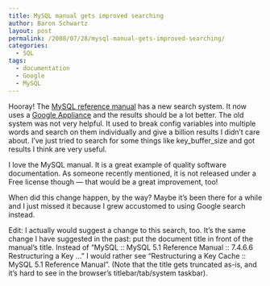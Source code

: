 ```yaml
---
title: MySQL manual gets improved searching
author: Baron Schwartz
layout: post
permalink: /2008/07/28/mysql-manual-gets-improved-searching/
categories:
  - SQL
tags:
  - documentation
  - Google
  - MySQL
---
```

Hooray! The [MySQL reference manual][1] has a new search system. It now uses a [Google Appliance][2] and the results should be a lot better. The old system was not very helpful. It used to break config variables into multiple words and search on them individually and give a billion results I didn&#8217;t care about. I&#8217;ve just tried to search for some things like key\_buffer\_size and got results I think are very useful.

I love the MySQL manual. It is a great example of quality software documentation. As someone recently mentioned, it is not released under a Free license though &#8212; that would be a great improvement, too!

When did this change happen, by the way? Maybe it&#8217;s been there for a while and I just missed it because I grew accustomed to using Google search instead.

Edit: I actually would suggest a change to this search, too. It&#8217;s the same change I have suggested in the past: put the document title in front of the manual&#8217;s title. Instead of &#8220;MySQL :: MySQL 5.1 Reference Manual :: 7.4.6.6 Restructuring a Key &#8230;&#8221; I would rather see &#8220;Restructuring a Key Cache :: MySQL 5.1 Reference Manual&#8221;. (Note that the title gets truncated as-is, and it&#8217;s hard to see in the browser&#8217;s titlebar/tab/system taskbar).

 [1]: http://dev.mysql.com/doc/
 [2]: http://www.google.com/enterprise/search.html